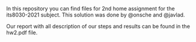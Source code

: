 In this repository you can find files for 2nd home assignment for the its8030-2021 subject.
This solution was done by @onsche and @javlad.

Our report with all description of our steps and results can be found in the hw2.pdf file.
